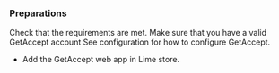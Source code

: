### Preparations

Check that the requirements are met.
Make sure that you have a valid GetAccept account
See configuration for how to configure GetAccept.

- Add the GetAccept web app in Lime store.
